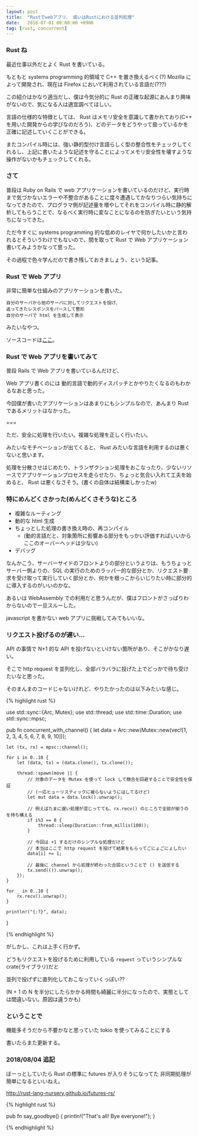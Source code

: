 ```yaml
---
layout: post
title:  "Rustでwebアプリ、 或いはRustにおける並列処理"
date:   2018-07-01 00:00:00 +0900
tag: [rust, concurrent]
---
```


### Rust ね

最近仕事以外だとよく Rust を書いている。

もともと systems programming 的領域で C++ を置き換えるべく(?) Mozilla によって開発され、現在は Firefox において利用されている言語だ(???)

この紹介はかなり適当だし、僕は今気分的に Rust の正確な起源にあんまり興味がないので、気になる人は適宜調べてほしい。

言語の仕様的な特徴としては、 Rust はメモリ安全を意識して書かれており(C++ を用いた開発からの学びなのだろう)、どのデータをどうやって扱っているかを正確に記述していくことができる。

またコンパイル時には、強い静的型付け言語らしく型の整合性をチェックしてくれるし、上記に書いたような記述を守ることによってメモリ安全性を壊すような操作がないかもチェックしてくれる。

### さて

普段は Ruby on Rails で web アプリケーションを書いているのだけど、実行時まで気づかないエラーや不整合があることに度々遭遇してかなりつらい気持ちになってきたので、プログラマ側が記述量を増やしてそれをコンパイル時に静的解析してもらうことで、なるべく実行時に変なことになるのを防ぎたいという気持ちになってきた。

ただ今すぐに systems programming 的な低めのレイヤで何かしたいかと言われるとそういうわけでもないので、間を取って Rust で Web アプリケーション書いてみようかなって思った。

その過程で色々学んだので書き残しておきましょう、という記事。

### Rust で Web アプリ

非常に簡単な仕組みのアプリケーションを書いた。

```
自分のサーバから他のサーバに対してリクエストを投げ、
返ってきたレスポンスをパースして整形
自分のサーバで html を生成して表示
```

みたいなやつ。

ソースコードは[ここ](https://github.com/furuhama/trash_can)。

### Rust で Web アプリを書いてみて

普段 Rails で Web アプリを書いているんだけど、

Web アプリ書くのには 動的言語で動的ディスパッチとかやりたくなるのもわかるなあと思った。

今回僕が書いたアプリケーションはあまりにもシンプルなので、あんまり Rust であるメリットはなかった。

===

ただ、安全に処理を行いたい。複雑な処理を正しく行いたい。

みたいなモチベーションが出てくると、 Rust みたいな言語を利用するのは悪くないと思います。

処理を分散させはじめたり、トランザクション処理をおこなったり、少ないリソースでアプリケーションプロセスを走らせたり、ちょっと気合い入れて工夫を始めると、 Rust は悪くなさそう。(書くの自体は結構楽しかったw)

### 特にめんどくさかった(めんどくさそうな)ところ

- 複雑なルーティング
- 動的な html 生成
- ちょっとした処理の書き換え時の、再コンパイル
    - (動的言語だと、対象箇所に影響ある部分をもっかい評価すればいいからここのオーバーヘッドは少ない)
- デバッグ

なんかこう、サーバーサイドのフロントよりの部分というよりは、もうちょっとサーバー側よりの、SQL の実行のためのラッパー的な部分とか、リクエスト要求を受け取って実行していく部分とか、何かを根っこからいじりたい時に部分的に導入するのがいいのかな。

あるいは WebAssembly での利用だと思うんだが、僕はフロントがさっぱりわからないので一旦スルーした。

javascript を書かない web アプリに挑戦してみてもいいな。

### リクエスト投げるのが遅い...

API の事情で N+1 的な API を投げないといけない箇所があり、そこがかなり遅い。

そこで http request を並列化し、全部バラバラに投げた上でどっかで待ち受けたいなと思った。

そのまんまのコードじゃないけれど、やりたかったのは以下みたいな感じ。

{% highlight rust %}

use std::sync::{Arc, Mutex};
use std::thread;
use std::time::Duration;
use std::sync::mpsc;

pub fn concurrent_with_channel() {
    let data = Arc::new(Mutex::new(vec![1, 2, 3, 4, 5, 6, 7, 8, 9, 10]));

    let (tx, rx) = mpsc::channel();

    for i in 0..10 {
        let (data, tx) = (data.clone(), tx.clone());

        thread::spawn(move || {
            // 対象のデータを Mutex を使って lock して競合を回避することで安全性を保証
            // (一応ヒューリスティックに被らないようにはしてるけど)
            let mut data = data.lock().unwrap();

            // 例えばたまに遅い処理が混じってても、rx.recv() のところで全部が揃うのを待ち構える
            if i%3 == 0 {
                thread::sleep(Duration::from_millis(100));
            }

            // 今回は +1 するだけのシンプルな処理だけど
            // 本当はここで http request を投げて結果をもらってごにょごにょしたい
            data[i] += 1;

            // 最後に channel から処理が終わった合図ということで () を送信する
            tx.send(()).unwrap();
        });
    }

    for _ in 0..10 {
        rx.recv().unwrap();
    }

    println!("{:?}", data);
}

{% endhighlight %}

がしかし、これは上手く行かず。

どうもリクエストを投げるために利用している `reqwest` っていうシンプルな crate(ライブラリ)だと

並列で投げずに直列化しておこなっていくっぽい??

(N + 1 の N を半分にしたらかかる時間も綺麗に半分になったので、実態としては間違いない。原因は違うかも)

### ということで

機能多そうだから不要かなと思っていた tokio を使ってみることにする

書いたらまた更新する。

### 2018/08/04 追記

ぼーっとしていたら Rust の標準に futures が入りそうになってた
非同期処理が簡単になるといいねえ。

http://rust-lang-nursery.github.io/futures-rs/

{% highlight rust %}

pub fn say_goodbye() {
    println!("That's all! Bye everyone!");
}

{% endhighlight %}

